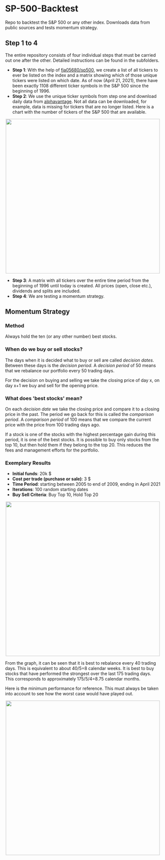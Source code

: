 # SP-500-Backtest
Repo to backtest the S&amp;P 500 or any other index. Downloads data from public sources and tests momentum strategy. 

## Step 1 to 4
The entire repository consists of four individual steps that must be carried out one after the other. Detailed instructions can be found in the subfolders.

- **Step 1**: With the help of [fja05680/sp500](https://github.com/fja05680/sp500), we create a list of all tickers to ever be listed on the index and a matrix showing which of those unique tickers were listed on which date. As of now (April 21, 2021), there have been exactly 1108 different ticker symbols in the S&P 500 since the beginning of 1996.
- **Step 2**: We use the unique ticker symbols from step one and download daily data from [alphavantage](https://www.alphavantage.co/). Not all data can be downloaded, for example, data is missing for tickers that are no longer listed. Here is a chart with the number of tickers of the S&P 500 that are available.

<p align="center">
  <img src="https://user-images.githubusercontent.com/20499620/115525192-29308200-a28f-11eb-958b-7da55f376f96.png" width="500" class="center">
</p>

- **Step 3**: A matrix with all tickers over the entire time period from the beginning of 1996 until today is created. All prices (open, close etc.), dividends and splits are included.
- **Step 4**: We are testing a momentum strategy.

## Momentum Strategy

### Method

Always hold the ten (or any other number) best stocks.

### When do we buy or sell stocks?

The days when it is decided what to buy or sell are called *decision dates*. Between these days is the *decision period*. A *decision period* of 50 means that we rebalance our portfolio every 50 trading days.

For the decision on buying and selling we take the closing price of day x, on day x+1 we buy and sell for the opening price.

### What does 'best stocks' mean?

On each *decision date* we take the closing price and compare it to a closing price in the past. The period we go back for this is called the *comparison period*. A *comparison period* of 100 means that we compare the current price with the price from 100 trading days ago.

If a stock is one of the stocks with the highest percentage gain during this period, it is one of the best stocks. It is possible to buy only stocks from the top 10, but then hold them if they belong to the top 20. This reduces the fees and management efforts for the portfolio.

### Exemplary Results

- **Initial funds**: 20k $
- **Cost per trade (purchase or sale)**: 3 $
- **Time Period**: starting between 2005 to end of 2009, ending in April 2021
- **Iterations**: 100 random starting dates
- **Buy Sell Criteria**: Buy Top 10, Hold Top 20

<p align="center">
  <img src="https://user-images.githubusercontent.com/20499620/115531580-3b152380-a295-11eb-954f-aa6c8282e69f.png" width="500" class="center">
</p>

From the graph, it can be seen that it is best to rebalance every 40 trading days. This is equivalent to about 40/5=8 calendar weeks. It is best to buy stocks that have performed the strongest over the last 175 trading days. This corresponds to approximately 175/5/4=8.75 calendar months.

Here is the minimum performance for reference. This must always be taken into account to see how the worst case would have played out.

<p align="center">
  <img src="https://user-images.githubusercontent.com/20499620/115534074-b1b32080-a297-11eb-8229-b4baddf71e59.png" width="500" class="center">
</p>
